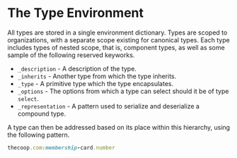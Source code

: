 # The Type Environment

All types are stored in a single environment dictionary. Types are scoped to
organizations, with a separate scope existing for canonical types. Each type
includes types of nested scope, that is, component types, as well as some
sample of the following reserved keyworks.

- `_description` - A description of the type.
- `_inherits` - Another type from which the type inherits.
- `_type` - A primitive type which the type encapsulates.
- `_options` - The options from which a type can select should it be of type `select`.
- `_representation` - A pattern used to serialize and deserialize a compound type.

A type can then be addressed based on its place within this hierarchy, using the following pattern.

```ruby
thecoop.com:membership-card.number
```

